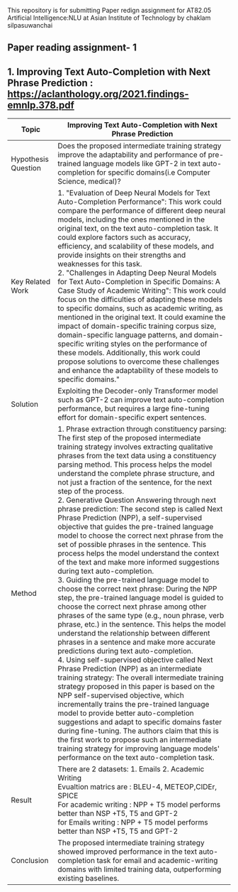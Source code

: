 This repository is for submitting Paper redign assignment  for AT82.05 Artificial Intelligence:NLU at Asian Institute of Technology by chaklam silpasuwanchai

## Paper reading assignment- 1

## 1.  Improving Text Auto-Completion with Next Phrase Prediction :  https://aclanthology.org/2021.findings-emnlp.378.pdf

| Topic  | Improving Text Auto-Completion with Next Phrase Prediction |
|--------------|--------------------------------------------------------------------------------------------------------|
| Hypothesis Question | Does the proposed intermediate training strategy improve the adaptability and performance of pre-trained language models like GPT-2 in text auto-completion for specific domains(i.e Computer Science, medical)? |
| Key Related Work | 1. "Evaluation of Deep Neural Models for Text Auto-Completion Performance": This work could compare the performance of different deep neural models, including the ones mentioned in the original text, on the text auto-completion task. It could explore factors such as accuracy, efficiency, and scalability of these models, and provide insights on their strengths and weaknesses for this task. <br /> 2. "Challenges in Adapting Deep Neural Models for Text Auto-Completion in Specific Domains: A Case Study of Academic Writing": This work could focus on the difficulties of adapting these models to specific domains, such as academic writing, as mentioned in the original text. It could examine the impact of domain-specific training corpus size, domain-specific language patterns, and domain-specific writing styles on the performance of these models. Additionally, this work could propose solutions to overcome these challenges and enhance the adaptability of these models to specific domains."  |
| Solution | Exploiting the Decoder-only Transformer model such as GPT-2 can improve text auto-completion performance, but requires a large fine-tuning effort for domain-specific expert sentences. |
| Method |1. Phrase extraction through constituency parsing: The first step of the proposed intermediate training strategy involves extracting qualitative phrases from the text data using a constituency parsing method. This process helps the model understand the complete phrase structure, and not just a fraction of the sentence, for the next step of the process. <br /> 2. Generative Question Answering through next phrase prediction: The second step is called Next Phrase Prediction (NPP), a self-supervised objective that guides the pre-trained language model to choose the correct next phrase from the set of possible phrases in the sentence. This process helps the model understand the context of the text and make more informed suggestions during text auto-completion.<br /> 3. Guiding the pre-trained language model to choose the correct next phrase: During the NPP step, the pre-trained language model is guided to choose the correct next phrase among other phrases of the same type (e.g., noun phrase, verb phrase, etc.) in the sentence. This helps the model understand the relationship between different phrases in a sentence and make more accurate predictions during text auto-completion. <br /> 4. Using self-supervised objective called Next Phrase Prediction (NPP) as an intermediate training strategy: The overall intermediate training strategy proposed in this paper is based on the NPP self-supervised objective, which incrementally trains the pre-trained language model to provide better auto-completion suggestions and adapt to specific domains faster during fine-tuning. The authors claim that this is the first work to propose such an intermediate training strategy for improving language models' performance on the text auto-completion task.|
| Result |There are 2 datasets: 1. Emails 2. Academic Writing <br /> Evualtion matrics are : BLEU-4, METEOP,CIDEr, SPICE <br />For academic writing : NPP + T5 model performs better than NSP +T5, T5 and GPT-2 <br />for Emails writing : NPP + T5 model performs better than NSP +T5, T5 and GPT-2 |
| Conclusion | The proposed intermediate training strategy showed improved performance in the text auto-completion task for email and academic-writing domains with limited training data, outperforming existing baselines.|

